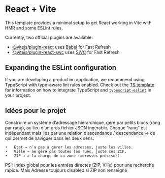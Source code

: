 # React + Vite

This template provides a minimal setup to get React working in Vite with HMR and some ESLint rules.

Currently, two official plugins are available:

- [@vitejs/plugin-react](https://github.com/vitejs/vite-plugin-react/blob/main/packages/plugin-react) uses [Babel](https://babeljs.io/) for Fast Refresh
- [@vitejs/plugin-react-swc](https://github.com/vitejs/vite-plugin-react/blob/main/packages/plugin-react-swc) uses [SWC](https://swc.rs/) for Fast Refresh

## Expanding the ESLint configuration

If you are developing a production application, we recommend using TypeScript with type-aware lint rules enabled. Check out the [TS template](https://github.com/vitejs/vite/tree/main/packages/create-vite/template-react-ts) for information on how to integrate TypeScript and [`typescript-eslint`](https://typescript-eslint.io) in your project.

## Idées pour le projet

Construire un système d’adressage hiérarchique, géré par petits blocs (rang par rang), au lieu d’un gros fichier JSON ingérable.
Chaque “rang” est indépendant mais liés par une relation d’ascendance / descendance → ce qui permet de naviguer dans les deux sens.

    •   État → n’a pas à gérer les adresses, juste les villes.
    •	Ville → ne gère pas toutes les rues, juste ses ZIP.
    •	ZIP → a la charge de sa zone (adresses précises).

PS : Index global pour les entrées directes (ZIP, Ville) pour une recherche rapide. Mais Adresse toujours disabled si ZIP non renseigné
